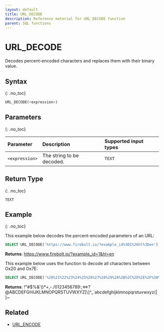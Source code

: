 ```yaml
---
layout: default
title: URL_DECODE
description: Reference material for URL_DECODE function
parent: SQL functions
---
```


# URL\_DECODE

Decodes percent-encoded characters and replaces them with their binary value.

## Syntax
{: .no_toc}

```sql
URL_DECODE(<expression>)
```

## Parameters
{: .no_toc}

| Parameter | Description                |Supported input types |
| :--------- | :------------------------ | :--------------------|
| `<expression>` | The string to be decoded. | `TEXT`           |

## Return Type
{: .no_toc}

`TEXT`

## Example
{: .no_toc}

This example below decodes the percent-encoded parameters of an URL:

```sql
SELECT URL_DECODE('https://www.firebolt.io/?example_id%3D1%26hl%3Den');
```

**Returns**: https://www.firebolt.io/?example_id=1&hl=en

This example below uses the function to decode all characters between Ox20 and Ox7E:

```sql
SELECT URL_DECODE('%20%21%22%23%24%25%26%27%28%29%2A%2B%2C%2D%2E%2F%30%31%32%33%34%35%36%37%38%39%3A%3B%3C%3D%3E%3F%40%41%42%43%44%45%46%47%48%49%4A%4B%4C%4D%4E%4F%50%51%52%53%54%55%56%57%58%59%5A%5B%5C%5D%5E%5F%60%61%62%63%64%65%66%67%68%69%6A%6B%6C%6D%6E%6F%70%71%72%73%74%75%76%77%78%79%7A%7B%7C%7D%7E') AS res;
```

**Returns**: !"#$%&\'()*+,-./0123456789:;<=>?@ABCDEFGHIJKLMNOPQRSTUVWXYZ[\\]^_`abcdefghijklmnopqrstuvwxyz{|}~

## Related

* [URL_ENCODE](url_encode.md)
